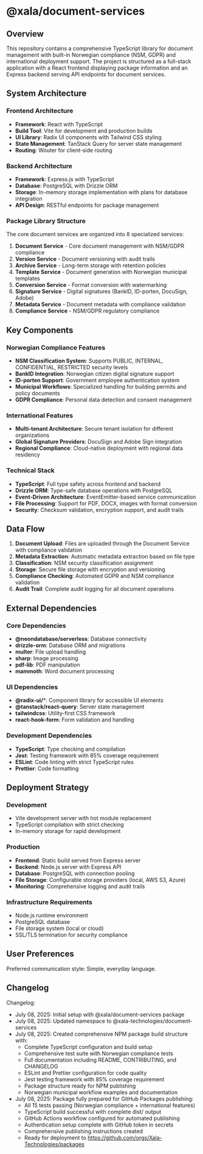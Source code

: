 # @xala/document-services

## Overview

This repository contains a comprehensive TypeScript library for document management with built-in Norwegian compliance (NSM, GDPR) and international deployment support. The project is structured as a full-stack application with a React frontend displaying package information and an Express backend serving API endpoints for document services.

## System Architecture

### Frontend Architecture
- **Framework**: React with TypeScript
- **Build Tool**: Vite for development and production builds
- **UI Library**: Radix UI components with Tailwind CSS styling
- **State Management**: TanStack Query for server state management
- **Routing**: Wouter for client-side routing

### Backend Architecture
- **Framework**: Express.js with TypeScript
- **Database**: PostgreSQL with Drizzle ORM
- **Storage**: In-memory storage implementation with plans for database integration
- **API Design**: RESTful endpoints for package management

### Package Library Structure
The core document services are organized into 8 specialized services:
1. **Document Service** - Core document management with NSM/GDPR compliance
2. **Version Service** - Document versioning with audit trails
3. **Archive Service** - Long-term storage with retention policies
4. **Template Service** - Document generation with Norwegian municipal templates
5. **Conversion Service** - Format conversion with watermarking
6. **Signature Service** - Digital signatures (BankID, ID-porten, DocuSign, Adobe)
7. **Metadata Service** - Document metadata with compliance validation
8. **Compliance Service** - NSM/GDPR regulatory compliance

## Key Components

### Norwegian Compliance Features
- **NSM Classification System**: Supports PUBLIC, INTERNAL, CONFIDENTIAL, RESTRICTED security levels
- **BankID Integration**: Norwegian citizen digital signature support
- **ID-porten Support**: Government employee authentication system
- **Municipal Workflows**: Specialized handling for building permits and policy documents
- **GDPR Compliance**: Personal data detection and consent management

### International Features
- **Multi-tenant Architecture**: Secure tenant isolation for different organizations
- **Global Signature Providers**: DocuSign and Adobe Sign integration
- **Regional Compliance**: Cloud-native deployment with regional data residency

### Technical Stack
- **TypeScript**: Full type safety across frontend and backend
- **Drizzle ORM**: Type-safe database operations with PostgreSQL
- **Event-Driven Architecture**: EventEmitter-based service communication
- **File Processing**: Support for PDF, DOCX, images with format conversion
- **Security**: Checksum validation, encryption support, and audit trails

## Data Flow

1. **Document Upload**: Files are uploaded through the Document Service with compliance validation
2. **Metadata Extraction**: Automatic metadata extraction based on file type
3. **Classification**: NSM security classification assignment
4. **Storage**: Secure file storage with encryption and versioning
5. **Compliance Checking**: Automated GDPR and NSM compliance validation
6. **Audit Trail**: Complete audit logging for all document operations

## External Dependencies

### Core Dependencies
- **@neondatabase/serverless**: Database connectivity
- **drizzle-orm**: Database ORM and migrations
- **multer**: File upload handling
- **sharp**: Image processing
- **pdf-lib**: PDF manipulation
- **mammoth**: Word document processing

### UI Dependencies
- **@radix-ui/***: Component library for accessible UI elements
- **@tanstack/react-query**: Server state management
- **tailwindcss**: Utility-first CSS framework
- **react-hook-form**: Form validation and handling

### Development Dependencies
- **TypeScript**: Type checking and compilation
- **Jest**: Testing framework with 85% coverage requirement
- **ESLint**: Code linting with strict TypeScript rules
- **Prettier**: Code formatting

## Deployment Strategy

### Development
- Vite development server with hot module replacement
- TypeScript compilation with strict checking
- In-memory storage for rapid development

### Production
- **Frontend**: Static build served from Express server
- **Backend**: Node.js server with Express API
- **Database**: PostgreSQL with connection pooling
- **File Storage**: Configurable storage providers (local, AWS S3, Azure)
- **Monitoring**: Comprehensive logging and audit trails

### Infrastructure Requirements
- Node.js runtime environment
- PostgreSQL database
- File storage system (local or cloud)
- SSL/TLS termination for security compliance

## User Preferences

Preferred communication style: Simple, everyday language.

## Changelog

Changelog:
- July 08, 2025: Initial setup with @xala/document-services package
- July 08, 2025: Updated namespace to @xala-technologies/document-services  
- July 08, 2025: Created comprehensive NPM package build structure with:
  - Complete TypeScript configuration and build setup
  - Comprehensive test suite with Norwegian compliance tests
  - Full documentation including README, CONTRIBUTING, and CHANGELOG
  - ESLint and Prettier configuration for code quality
  - Jest testing framework with 85% coverage requirement
  - Package structure ready for NPM publishing
  - Norwegian municipal workflow examples and documentation
- July 08, 2025: Package fully prepared for GitHub Packages publishing:
  - All 15 tests passing (Norwegian compliance + international features)
  - TypeScript build successful with complete dist/ output
  - GitHub Actions workflow configured for automated publishing
  - Authentication setup complete with GitHub token in secrets
  - Comprehensive publishing instructions created
  - Ready for deployment to https://github.com/orgs/Xala-Technologies/packages